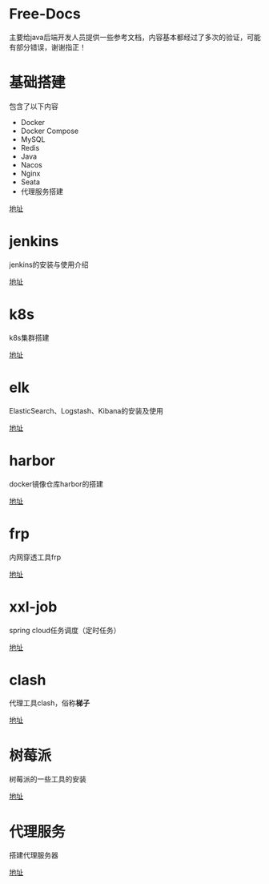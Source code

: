 # Free-Docs

主要给java后端开发人员提供一些参考文档，内容基本都经过了多次的验证，可能有部分错误，谢谢指正！



# 基础搭建

包含了以下内容

- Docker
- Docker Compose
- MySQL
- Redis
- Java
- Nacos
- Nginx
- Seata
- 代理服务搭建

[地址](工具/基础.md)



# jenkins

jenkins的安装与使用介绍

[地址](工具/jenkins.md)



# k8s

k8s集群搭建

[地址](工具/k8s.md)



# elk

ElasticSearch、Logstash、Kibana的安装及使用

[地址](工具/elk.md)



# harbor

docker镜像仓库harbor的搭建

[地址](工具/harbor.md)



# frp

内网穿透工具frp

[地址](工具/frp.md)



# xxl-job

spring cloud任务调度（定时任务）

[地址](工具/xxl-job.md)



# clash

代理工具clash，俗称**梯子**


[地址](工具/clash.md)



# 树莓派

树莓派的一些工具的安装

[地址](工具/树莓派.md)



# 代理服务

搭建代理服务器

[地址](工具/proxy.md)




